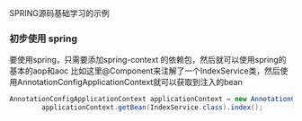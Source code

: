 SPRING源码基础学习的示例

### 初步使用 spring
要使用spring，只需要添加spring-context 的依赖包，然后就可以使用spring的基本的aop和aoc
比如这里@Component来注解了一个IndexService类，然后使用AnnotationConfigApplicationContext就可以获取到注入的bean
```java
AnnotationConfigApplicationContext applicationContext = new AnnotationConfigApplicationContext(App.class);
        applicationContext.getBean(IndexService.class).index();
```
